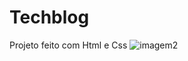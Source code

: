 # Techblog
Projeto feito com Html e Css
![imagem2](https://user-images.githubusercontent.com/107490860/183243114-5c6eba3b-4b78-463b-95c6-3bbf5c60deb9.jpg)
